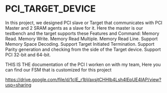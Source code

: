 # PCI_TARGET_DEVICE


In this project, we designed PCI slave or Target that communicates with PCI Master and 2 SRAM agents as a slave for it. 
Here the master is our testbench and the target supports these Features and Command:
 Memory Read.
 Memory Write. 
 Memory Read Multiple.
 Memory Read Line.
 Support Memory Space Decoding. 
 Support Target Initiated Termination. 
 Support Parity generation and checking from the side of the Target device.
 Support PCI 32-bit and 64-bit.  

 





THIS IS THE documentation of the PCI I worken on with my team, Here you can find our FSM that is customized for this project 



https://drive.google.com/file/d/1cIE_r1bVaxsjtCHHlb4Lsh4lEpUE4IAP/view?usp=sharing
